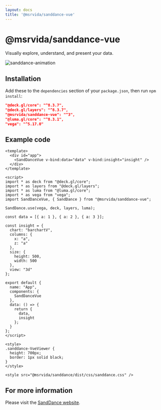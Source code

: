 ```yaml
---
layout: docs
title: '@msrvida/sanddance-vue'
---
```


# @msrvida/sanddance-vue

Visually explore, understand, and present your data.

![sanddance-animation](https://user-images.githubusercontent.com/11507384/54236654-52d42800-44d1-11e9-859e-6c5d297a46d2.gif)

## Installation

Add these to the `dependencies` section of your `package.json`, then run `npm install`:

```json
"@deck.gl/core": "^8.3.7",
"@deck.gl/layers": "^8.3.7",
"@msrvida/sanddance-vue": "^3",
"@luma.gl/core": "^8.3.1",
"vega": "^5.17.0"
```

## Example code

```
<template>
  <div id="app">
    <SandDanceVue v-bind:data="data" v-bind:insight="insight" />
  </div>
</template>

<script>
import * as deck from "@deck.gl/core";
import * as layers from "@deck.gl/layers";
import * as luma from "@luma.gl/core";
import * as vega from "vega";
import SandDanceVue, { SandDance } from "@msrvida/sanddance-vue";

SandDance.use(vega, deck, layers, luma);

const data = [{ a: 1 }, { a: 2 }, { a: 3 }];

const insight = {
  chart: "barchartV",
  columns: {
    x: "a",
    z: "a"
  },
  size: {
    height: 500,
    width: 500
  },
  view: "3d"
};

export default {
  name: "App",
  components: {
    SandDanceVue
  },
  data: () => {
    return {
      data,
      insight
    };
  }
};
</script>

<style>
.sanddance-VueViewer {
  height: 700px;
  border: 1px solid black;
}
</style>

<style src="@msrvida/sanddance/dist/css/sanddance.css" />
```

## For more information

Please visit the [SandDance website](/SandDance/).
